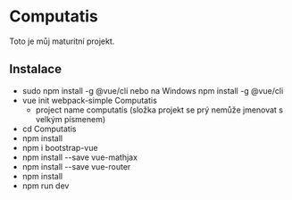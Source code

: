 Computatis
==========

Toto je můj maturitní projekt.

Instalace
---------
 - sudo npm install -g @vue/cli nebo na Windows npm install -g @vue/cli
 - vue init webpack-simple Computatis
	- project name computatis (složka projekt se prý nemůže jmenovat s velkým písmenem)
 - cd Computatis
 - npm install
 - npm i bootstrap-vue
 - npm install --save vue-mathjax
 - npm install --save vue-router
 - npm install 
 - npm run dev
